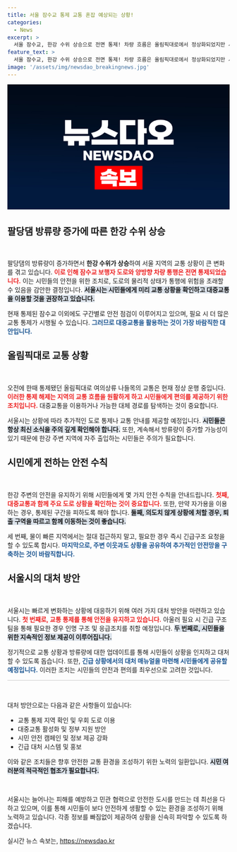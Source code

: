 ```yaml
---
title: 서울 잠수교 통제 교통 혼잡 예상되는 상황!
categories:
  - News
excerpt: >
  서울 잠수교, 한강 수위 상승으로 전면 통제! 차량 흐름은 올림픽대로에서 정상화되었지만 시민들은 대중교통 이용을 권장받았습니다. 현재 교통 상황은 긴급 점검 중입니다!
feature_text: >
  서울 잠수교, 한강 수위 상승으로 전면 통제! 차량 흐름은 올림픽대로에서 정상화되었지만 시민들은 대중교통 이용을 권장받았습니다. 현재 교통 상황은 긴급 점검 중입니다!
image: '/assets/img/newsdao_breakingnews.jpg'
---
```


<p><img src="/assets/img/newsdao_breakingnews.jpg" alt="ranknews 속보" /></p>

<h2 data-ke-size="size26">팔당댐 방류량 증가에 따른 한강 수위 상승</h2>

<p data-ke-size="size16">&nbsp;</p>

<p>팔당댐의 방류량이 증가하면서 <strong>한강 수위가 상승</strong>하여 서울 지역의 교통 상황이 큰 변화를 겪고 있습니다. <b><span style="color: #ee2323;">이로 인해 잠수교 보행자 도로와 양방향 차량 통행은 전면 통제되었습니다.</span></b> 이는 시민들의 안전을 위한 조치로, 도로의 물리적 상태가 통행에 위험을 초래할 수 있음을 감안한 결정입니다. <b><span style="background-color: #21538527;">서울시는 시민들에게 미리 교통 상황을 확인하고 대중교통을 이용할 것을 권장하고 있습니다.</span></b> </p>

<p>현재 통제된 잠수교 이외에도 구간별로 안전 점검이 이루어지고 있으며, 필요 시 더 많은 교통 통제가 시행될 수 있습니다. <b><span style="color: #1a5490;">그러므로 대중교통을 활용하는 것이 가장 바람직한 대안입니다.</span></b> </p>

<h2 data-ke-size="size26">올림픽대로 교통 상황</h2>

<p data-ke-size="size16">&nbsp;</p>

<p>오전에 한때 통제됐던 올림픽대로 여의상류 나들목의 교통은 현재 정상 운행 중입니다. <b><span style="color: #ee2323;">이러한 통제 해제는 지역의 교통 흐름을 원활하게 하고 시민들에게 편의를 제공하기 위한 조치입니다.</span></b> 대중교통을 이용하거나 가능한 대체 경로를 탐색하는 것이 중요합니다.</p>

<p>서울시는 상황에 따라 추가적인 도로 통제나 교통 안내를 제공할 예정입니다. <b><span style="background-color: #21538527;">시민들은 항상 최신 소식을 주의 깊게 확인해야 합니다.</span></b> 또한, 계속해서 방류량이 증가할 가능성이 있기 때문에 한강 주변 지역에 자주 출입하는 시민들은 주의가 필요합니다.</p>

<h2 data-ke-size="size26">시민에게 전하는 안전 수칙</h2>

<p data-ke-size="size16">&nbsp;</p>

<p>한강 주변의 안전을 유지하기 위해 시민들에게 몇 가지 안전 수칙을 안내드립니다. <b><span style="color: #ee2323;">첫째, 대중교통과 함께 주요 도로 상황을 확인하는 것이 중요합니다.</span></b> 또한, 만약 자가용을 이용하는 경우, 통제된 구간을 피하도록 해야 합니다. <b><span style="background-color: #21538527;">둘째, 의도치 않게 상황에 처할 경우, 퇴출 구역을 따르고 함께 이동하는 것이 좋습니다.</span></b> </p>

<p>세 번째, 물이 빠른 지역에서는 절대 접근하지 말고, 필요한 경우 즉시 긴급구조 요청을 할 수 있도록 합시다. <b><span style="color: #1a5490;">마지막으로, 주변 이웃과도 상황을 공유하여 추가적인 안전망을 구축하는 것이 바람직합니다.</span></b></p>

<h2 data-ke-size="size26">서울시의 대처 방안</h2>

<p data-ke-size="size16">&nbsp;</p>

<p>서울시는 빠르게 변화하는 상황에 대응하기 위해 여러 가지 대처 방안을 마련하고 있습니다. <b><span style="color: #ee2323;">첫 번째로, 교통 통제를 통해 안전을 유지하고 있습니다.</span></b> 아울러 필요 시 긴급 구조팀을 통해 필요한 경우 인명 구조 및 응급조치를 취할 예정입니다. <b><span style="background-color: #21538527;">두 번째로, 시민들을 위한 지속적인 정보 제공이 이루어집니다.</span></b>  </p>

<p>정기적으로 교통 상황과 방류량에 대한 업데이트를 통해 시민들이 상황을 인지하고 대처할 수 있도록 돕습니다. 또한, <b><span style="color: #1a5490;">긴급 상황에서의 대처 매뉴얼을 마련해 시민들에게 공유할 예정입니다.</span></b> 이러한 조치는 시민들의 안전과 편의를 최우선으로 고려한 것입니다.</p>

<hr style="height: 1px; border: none; background-color: #ccc;"/>

<p data-ke-size="size16">&nbsp;</p>

<p>대처 방안으로는 다음과 같은 사항들이 있습니다:</p>

<ul>
  <li>교통 통제 지역 확인 및 우회 도로 이용</li>
  <li>대중교통 활성화 및 정부 지원 방안</li>
  <li>시민 안전 캠페인 및 정보 제공 강화</li>
  <li>긴급 대처 시스템 및 홍보</li>
</ul>

<p>이와 같은 조치들은 향후 안전한 교통 환경을 조성하기 위한 노력의 일환입니다. <b><span style="background-color: #21538527;">시민 여러분의 적극적인 협조가 필요합니다.</span></b> </p>

<p data-ke-size="size16">&nbsp;</p>

<p>서울시는 늘어나는 피해를 예방하고 민관 협력으로 안전한 도시를 만드는 데 최선을 다하고 있으며, 이를 통해 시민들이 보다 안전하게 생활할 수 있는 환경을 조성하기 위해 노력하고 있습니다. 각종 정보를 빠짐없이 제공하여 상황을 신속히 파악할 수 있도록 하겠습니다.</p>
실시간 뉴스 속보는, <a href="https://newsdao.kr" rel="dofollow">https://newsdao.kr</a>


